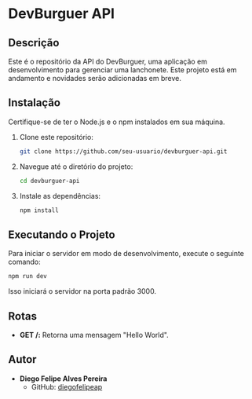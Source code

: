 # DevBurguer API

## Descrição
Este é o repositório da API do DevBurguer, uma aplicação em desenvolvimento para gerenciar uma lanchonete. Este projeto está em andamento e novidades serão adicionadas em breve.

## Instalação
Certifique-se de ter o Node.js e o npm instalados em sua máquina.

1. Clone este repositório:
   ```bash
   git clone https://github.com/seu-usuario/devburguer-api.git
   ```
2. Navegue até o diretório do projeto:
   ```bash
   cd devburguer-api
   ```
3. Instale as dependências:
   ```bash
   npm install
   ```

## Executando o Projeto
Para iniciar o servidor em modo de desenvolvimento, execute o seguinte comando:
```bash
npm run dev
```
Isso iniciará o servidor na porta padrão 3000.

## Rotas
- **GET /:** Retorna uma mensagem "Hello World".

## Autor
- **Diego Felipe Alves Pereira**
  - GitHub: [diegofelipeap](https://github.com/diegofelipeap)
